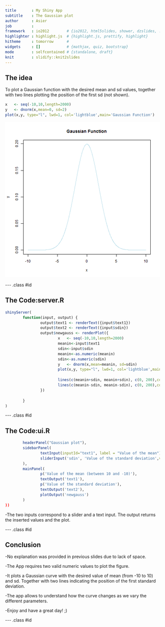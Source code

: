 ```yaml
---
title       : My Shiny App
subtitle    : The Gaussian plot
author      : Asier
job         : 
framework   : io2012        # {io2012, html5slides, shower, dzslides, ...}
highlighter : highlight.js  # {highlight.js, prettify, highlight}
hitheme     : tomorrow      # 
widgets     : []            # {mathjax, quiz, bootstrap}
mode        : selfcontained # {standalone, draft}
knit        : slidify::knit2slides
---
```


## The idea
To plot a Gaussian function with the desired mean and sd values, together with two lines plotting the position of the first sd (not shown). 

```r
x   <- seq(-10,10,length=2000)
y   <- dnorm(x,mean=0, sd=2)                
plot(x,y, type="l", lwd=1, col='lightblue',main='Gaussian Function')                      
```

![plot of chunk unnamed-chunk-1](assets/fig/unnamed-chunk-1-1.png) 

--- .class #id 

## The Code:server.R


```r
shinyServer(
        function(input, output) {
                output$text1 <- renderText({input$text1})
                output$text2 <- renderText({input$sdin})
                output$newgauss <- renderPlot({
                        x   <- seq(-10,10,length=2000)
                        meanin<-input$text1
                        sdin<-input$sdin
                        meanin<-as.numeric(meanin)
                        sdin<-as.numeric(sdin)
                        y   <- dnorm(x,mean=meanin, sd=sdin)
                        plot(x,y, type="l", lwd=1, col='lightblue',main='Gaussian Function')
                        
                        lines(c(meanin+sdin, meanin+sdin), c(0, 200),col="red",lwd=5)
                        lines(c(meanin-sdin, meanin-sdin), c(0, 200),col="red",lwd=5)                                        
                })
                
        }
)
```

--- .class #id 

## The Code:ui.R


```r
        headerPanel("Gaussian plot"),
        sidebarPanel(
                textInput(inputId="text1", label = "Value of the mean"),
                sliderInput('sdin', 'Value of the standard deviation',value = 1, min = 0.01, max = 5, step = 0.05,)
        ),
        mainPanel(
                p('Value of the mean (between 10 and -10)'),
                textOutput('text1'),
                p('Value of the standard deviation'),
                textOutput('text2'),
                plotOutput('newgauss')
        )
))
```

-The two inputs correspond to a slider and a text input. The output returns the inserted values and the plot.

--- .class #id 

## Conclusion

-No explanation was provided in previous slides due to lack of space.

-The App requires two valid numeric values to plot the figure. 

-It plots a Gaussian curve with the desired value of mean (from -10 to 10) and sd. Together with two lines indicating the position of the first standard deviation. 

-The app allows to understand how the curve changes as we vary the different parameters.

-Enjoy and have a great day! ;)


--- .class #id 



